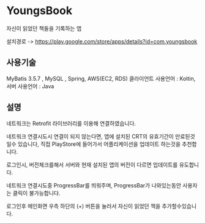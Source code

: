 # YoungsBook
자신이 읽었던 책들을 기록하는 앱

설치경로 -> https://play.google.com/store/apps/details?id=com.youngsbook

## 사용기술
MyBatis 3.5.7 , MySQL , Spring, AWS(EC2, RDS)
클라이언트 사용언어 : Koltin, 서버 사용언어 : Java

## 설명 

네트워크는 Retrofit 라이브러리를 이용해 연결하였습니다.

네트워크 연결시도시 연결이 되지 않는다면, 앱에 설치된 CRT의 유효기간이 만료된것일수 있습니다, 직접 PlayStore에 들어가서 어플리케이션을 업데이트 하는것을 추천합니다.

로그인시, 버전체크를해서 서버와 현재 설치된 앱의 버전이 다르면 업데이트를 유도합니다.

네트워크 연결시도중 ProgressBar를 띄워주며, ProgressBar가 나와있는동안 사용자는 클릭이 불가능합니다.

로그인후 메인화면 우측 하단의 (+) 버튼을 눌러서 자신이 읽었던 책을 추가할수있습니다.


